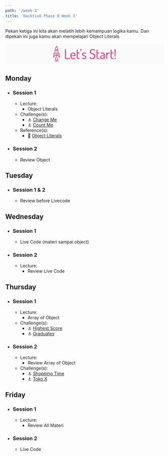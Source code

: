 ```yaml
---
path: '/week-3'
title: 'Hacktiv8 Phase 0 Week 3'
---
```


Pekan ketiga ini kita akan melatih lebih kemampuan logika kamu. Dan dipekan ini juga kamu akan mempelajari Object Literals

![Let's start!](/assets/start.png)

## Monday
- ### Session 1
  - Lecture:
    - Object Literals
  - Challenge(s):
    - :anchor: [Change Me](/week-3/challenges/anchor-change-me)
    - :anchor: [Count Me](/week-3/challenges/anchor-count-me)
  - Reference(s):
    - :notebook_with_decorative_cover: [Object Literals](/week-3/references/object-literal)
- ### Session 2
  - Review Object

## Tuesday
- ### Session 1 & 2
  - Review before Livecode

## Wednesday
- ### Session 1
  - Live Code (materi sampai object)
- ### Session 2
  - Lecture:
    - Review Live Code

## Thursday
- ### Session 1
  - Lecture:
    - Array of Object
  - Challenge(s):
    - :anchor: [Highest Score](/week-3/challenges/anchor-highest-score)
    - :anchor: [Graduates](/week-3/challenges/anchor-graduates-object)
- ### Session 2
  - Lecture:
    - Review Array of Object
  - Challenge(s):
    - :anchor: [Shopping Time](/week-3/challenges/anchor-shopping-time)
    - :anchor: [Toko X](/week-3/challenges/anchor-tokoX)

## Friday
- ### Session 1
  - Lecture:
    - Review All Materi
- ### Session 2
  - Live Code
